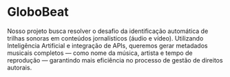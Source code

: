 # GloboBeat
Nosso projeto busca resolver o desafio da identificação automática de trilhas sonoras em conteúdos jornalísticos (áudio e vídeo). Utilizando Inteligência Artificial e integração de APIs, queremos gerar metadados musicais completos — como nome da música, artista e tempo de reprodução — garantindo mais eficiência no processo de gestão de direitos autorais.
